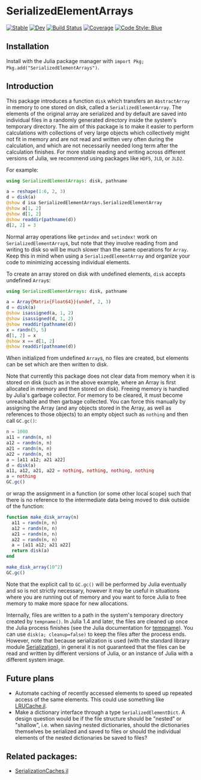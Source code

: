 # SerializedElementArrays

[![Stable](https://img.shields.io/badge/docs-stable-blue.svg)](https://mtfishman.github.io/SerializedElementArrays.jl/stable)
[![Dev](https://img.shields.io/badge/docs-dev-blue.svg)](https://mtfishman.github.io/SerializedElementArrays.jl/dev)
[![Build Status](https://github.com/mtfishman/SerializedElementArrays.jl/workflows/CI/badge.svg)](https://github.com/mtfishman/SerializedElementArrays.jl/actions)
[![Coverage](https://codecov.io/gh/mtfishman/SerializedElementArrays.jl/branch/master/graph/badge.svg)](https://codecov.io/gh/mtfishman/SerializedElementArrays.jl)
[![Code Style: Blue](https://img.shields.io/badge/code%20style-blue-4495d1.svg)](https://github.com/invenia/BlueStyle)

## Installation

Install with the Julia package manager with `import Pkg; Pkg.add("SerializedElementArrays")`.

## Introduction

This package introduces a function `disk` which transfers an `AbstractArray` in memory to one stored on disk, called a `SerializedElementArray`. The elements of the original array are serialized and by default are saved into individual files in a randomly generated directory inside the system's temporary directory. The aim of this package is to make it easier to perform calculations with collections of very large objects which collectively might not fit in memory and are not read and written very often during the calculation, and which are not necessarily needed long term after the calculation finishes. For more stable reading and writing across different versions of Julia, we recommend using packages like `HDF5`, `JLD`, or `JLD2`.

For example:
```julia
using SerializedElementArrays: disk, pathname

a = reshape(1:6, 2, 3)
d = disk(a)
@show d isa SerializedElementArrays.SerializedElementArray
@show a[1, 2]
@show d[1, 2]
@show readdir(pathname(d))
d[2, 2] = 3
```
Normal array operations like `getindex` and `setindex!` work on `SerializedElementArray`s, but note that they involve reading from and writing to disk so will be much slower than the same operations for `Array`. Keep this in mind when using a `SerializedElementArray` and organize your code to minimizing accessing individual elements.

To create an array stored on disk with undefined elements, `disk` accepts undefined `Array`s:
```julia
using SerializedElementArrays: disk, pathname

a = Array{Matrix{Float64}}(undef, 2, 3)
d = disk(a)
@show isassigned(a, 1, 2)
@show isassigned(d, 1, 2)
@show readdir(pathname(d))
x = randn(5, 5)
d[1, 2] = x
@show x == d[1, 2]
@show readdir(pathname(d))
```
When initialized from undefined `Array`s, no files are created, but elements can be set which are then written to disk.

Note that currently this package does not clear data from memory when it is stored on disk (such as in the above example, where an Array is first allocated in memory and then stored on disk). Freeing memory is handled by Julia's garbage collector. For memory to be cleared, it must become unreachable and then garbage collected. You can force this manually by assigning the Array (and any objects stored in the Array, as well as references to those objects) to an empty object such as `nothing` and then call `GC.gc()`:
```julia
n = 1000
a11 = randn(n, n)
a12 = randn(n, n)
a21 = randn(n, n)
a22 = randn(n, n)
a = [a11 a12; a21 a22]
d = disk(a)
a11, a12, a21, a22 = nothing, nothing, nothing, nothing
a = nothing
GC.gc()
```
or wrap the assignment in a function (or some other local scope) such that there is no reference to the intermediate data being moved to disk outside of the function:
```julia
function make_disk_array(n)
  a11 = randn(n, n)
  a12 = randn(n, n)
  a21 = randn(n, n)
  a22 = randn(n, n)
  a = [a11 a12; a21 a22]
  return disk(a)
end

make_disk_array(10^2)
GC.gc()
```
Note that the explicit call to `GC.gc()` will be performed by Julia eventually and so is not strictly necessary, however it may be useful in situations where you are running out of memory and you want to force Julia to free memory to make more space for new allocations. 

Internally, files are written to a path in the system's temporary directory created by `tempname()`. In Julia 1.4 and later, the files are cleaned up once the Julia process finishes (see the Julia documentation for [tempname](https://docs.julialang.org/en/v1/base/file/#Base.Filesystem.tempname)). You can use `disk(a; cleanup=false)` to keep the files after the process ends. However, note that because serialization is used (with the standard library module [Serialization](https://docs.julialang.org/en/v1/stdlib/Serialization/)), in general it is not guaranteed that the files can be read and written by different versions of Julia, or an instance of Julia with a different system image.

## Future plans

- Automate caching of recently accessed elements to speed up repeated access of the same elements. This could use something like [LRUCache.jl](https://github.com/JuliaCollections/LRUCache.jl).
- Make a dictionary interface through a type `SerializedElementDict`. A design question would be if the file structure should be "nested" or "shallow", i.e. when saving nested dictionaries, should the dictionaries themselves be serialized and saved to files or should the individual elements of the nested dictionaries be saved to files?

## Related packages:

- [SerializationCaches.jl](https://github.com/beacon-biosignals/SerializationCaches.jl)

